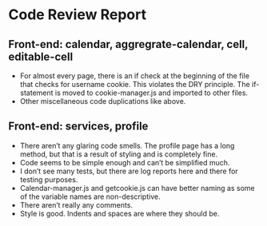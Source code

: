 # Code Review Report

## Front-end: calendar, aggregrate-calendar, cell, editable-cell
- For almost every page, there is an if check at the beginning of the file that checks for username cookie. This violates the DRY principle. The if-statement is moved to cookie-manager.js and imported to other files. 
- Other miscellaneous code duplications like above. 

## Front-end: services, profile 
-	There aren’t any glaring code smells. The profile page has a long method, but that is a result of styling and is completely fine. 
-	Code seems to be simple enough and can’t be simplified much. 
-	I don’t see many tests, but there are log reports here and there for testing purposes. 
-	Calendar-manager.js and getcookie.js can have better naming as some of the variable names are non-descriptive. 
-	There aren’t really any comments. 
-	Style is good. Indents and spaces are where they should be.
